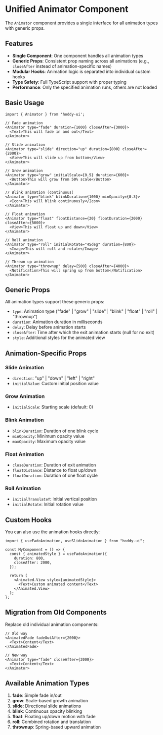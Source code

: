 # Unified Animator Component

The `Animator` component provides a single interface for all animation types with generic props.

## Features

- **Single Component**: One component handles all animation types
- **Generic Props**: Consistent prop naming across all animations (e.g., `closeAfter` instead of animation-specific names)
- **Modular Hooks**: Animation logic is separated into individual custom hooks
- **Type Safety**: Full TypeScript support with proper typing
- **Performance**: Only the specified animation runs, others are not loaded

## Basic Usage

```tsx
import { Animator } from 'hoddy-ui';

// Fade animation
<Animator type="fade" duration={1000} closeAfter={3000}>
  <Text>This will fade in and out</Text>
</Animator>

// Slide animation
<Animator type="slide" direction="up" duration={800} closeAfter={2000}>
  <View>This will slide up from bottom</View>
</Animator>

// Grow animation
<Animator type="grow" initialScale={0.5} duration={600}>
  <Button>This will grow from 50% scale</Button>
</Animator>

// Blink animation (continuous)
<Animator type="blink" blinkDuration={1000} minOpacity={0.3}>
  <Icon>This will blink continuously</Icon>
</Animator>

// Float animation
<Animator type="float" floatDistance={20} floatDuration={2000} closeAfter={5000}>
  <View>This will float up and down</View>
</Animator>

// Roll animation
<Animator type="roll" initialRotate="45deg" duration={800}>
  <Image>This will roll and rotate</Image>
</Animator>

// Thrown up animation
<Animator type="thrownup" delay={500} closeAfter={4000}>
  <Notification>This will spring up from bottom</Notification>
</Animator>
```

## Generic Props

All animation types support these generic props:

- `type`: Animation type ("fade" | "grow" | "slide" | "blink" | "float" | "roll" | "thrownup")
- `duration`: Animation duration in milliseconds
- `delay`: Delay before animation starts
- `closeAfter`: Time after which the exit animation starts (null for no exit)
- `style`: Additional styles for the animated view

## Animation-Specific Props

### Slide Animation

- `direction`: "up" | "down" | "left" | "right"
- `initialValue`: Custom initial position value

### Grow Animation

- `initialScale`: Starting scale (default: 0)

### Blink Animation

- `blinkDuration`: Duration of one blink cycle
- `minOpacity`: Minimum opacity value
- `maxOpacity`: Maximum opacity value

### Float Animation

- `closeDuration`: Duration of exit animation
- `floatDistance`: Distance to float up/down
- `floatDuration`: Duration of one float cycle

### Roll Animation

- `initialTranslateY`: Initial vertical position
- `initialRotate`: Initial rotation value

## Custom Hooks

You can also use the animation hooks directly:

```tsx
import { useFadeAnimation, useSlideAnimation } from "hoddy-ui";

const MyComponent = () => {
  const { animatedStyle } = useFadeAnimation({
    duration: 800,
    closeAfter: 2000,
  });

  return (
    <Animated.View style={animatedStyle}>
      <Text>Custom animated content</Text>
    </Animated.View>
  );
};
```

## Migration from Old Components

Replace old individual animation components:

```tsx
// Old way
<AnimatedFade fadeOutAfter={2000}>
  <Text>Content</Text>
</AnimatedFade>

// New way
<Animator type="fade" closeAfter={2000}>
  <Text>Content</Text>
</Animator>
```

## Available Animation Types

1. **fade**: Simple fade in/out
2. **grow**: Scale-based growth animation
3. **slide**: Directional slide animations
4. **blink**: Continuous opacity blinking
5. **float**: Floating up/down motion with fade
6. **roll**: Combined rotation and translation
7. **thrownup**: Spring-based upward animation
